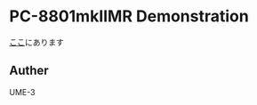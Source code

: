 # PC-8801mkIIMR Demonstration


[ここ](http://dmpsoft.s17.xrea.com/data/88mrfile.zip)にあります


## Auther
UME-3
